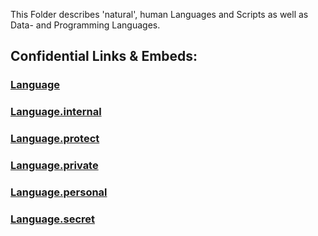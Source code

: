 ﻿This Folder describes 'natural', human Languages and Scripts as well as Data- and Programming Languages. 

## Confidential Links & Embeds: 

### [Language](/_public/Language.md) 

### [Language.internal](/_internal/Language.internal.md) 

### [Language.protect](/_protect/Language.protect.md) 

### [Language.private](/_private/Language.private.md) 

### [Language.personal](/_personal/Language.personal.md) 

### [Language.secret](/_secret/Language.secret.md) 
